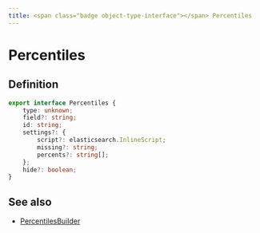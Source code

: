 ```yaml
---
title: <span class="badge object-type-interface"></span> Percentiles
---
```

# <span class="badge object-type-interface"></span> Percentiles

## Definition

```typescript
export interface Percentiles {
	type: unknown;
	field?: string;
	id: string;
	settings?: {
		script?: elasticsearch.InlineScript;
		missing?: string;
		percents?: string[];
	};
	hide?: boolean;
}

```
## See also

 * <span class="badge builder"></span> [PercentilesBuilder](./builder-PercentilesBuilder.md)
